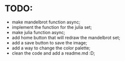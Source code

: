 # TODO:

- make mandelbrot function async;
- implement the function for the julia set;
- make julia function async;
- add home button that will redraw the mandelbrot set;
- add a save button to save the image;
- add a way to change the color palette;
- clean the code and add a readme.md :D;
